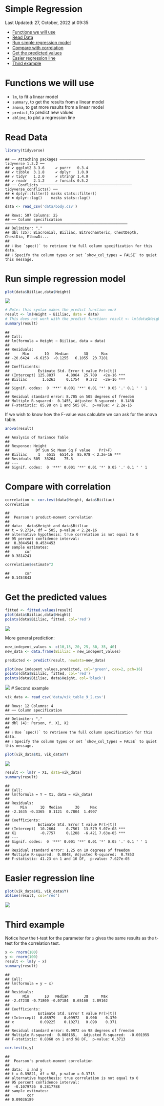 Simple Regression
================
Last Updated: 27, October, 2022 at 09:35

-   <a href="#functions-we-will-use"
    id="toc-functions-we-will-use">Functions we will use</a>
-   <a href="#read-data" id="toc-read-data">Read Data</a>
-   <a href="#run-simple-regression-model"
    id="toc-run-simple-regression-model">Run simple regression model</a>
-   <a href="#compare-with-correlation"
    id="toc-compare-with-correlation">Compare with correlation</a>
-   <a href="#get-the-predicted-values"
    id="toc-get-the-predicted-values">Get the predicted values</a>
-   <a href="#easier-regression-line" id="toc-easier-regression-line">Easier
    regression line</a>
-   <a href="#third-example" id="toc-third-example">Third example</a>

# Functions we will use

-   `lm`, to fit a linear model
-   `summary`, to get the results from a linear model
-   `anova`, to get more results from a linear model
-   `predict`, to predict new values
-   `abline`, to plot a regression line

# Read Data

``` r
library(tidyverse)
```

    ## ── Attaching packages ─────────────────────────────────────── tidyverse 1.3.2 ──
    ## ✔ ggplot2 3.3.6     ✔ purrr   0.3.4
    ## ✔ tibble  3.1.8     ✔ dplyr   1.0.9
    ## ✔ tidyr   1.2.0     ✔ stringr 1.4.0
    ## ✔ readr   2.1.2     ✔ forcats 0.5.2
    ## ── Conflicts ────────────────────────────────────────── tidyverse_conflicts() ──
    ## ✖ dplyr::filter() masks stats::filter()
    ## ✖ dplyr::lag()    masks stats::lag()

``` r
data <- read_csv('data/body.csv')
```

    ## Rows: 507 Columns: 25
    ## ── Column specification ────────────────────────────────────────────────────────
    ## Delimiter: ","
    ## dbl (25): Biacromial, Biiliac, Bitrochanteric, ChestDepth, ChestDia, ElbowDi...
    ## 
    ## ℹ Use `spec()` to retrieve the full column specification for this data.
    ## ℹ Specify the column types or set `show_col_types = FALSE` to quiet this message.

# Run simple regression model

``` r
plot(data$Biiliac,data$Height)
```

![](SimpleRegression_files/figure-gfm/unnamed-chunk-2-1.png)<!-- -->

``` r
# Note: this syntax makes the predict function work
result <- lm(Height ~ Biiliac, data = data)
# This does not work with the predict function: result <- lm(data$Height ~ data$Biiliac)
summary(result)
```

    ## 
    ## Call:
    ## lm(formula = Height ~ Biiliac, data = data)
    ## 
    ## Residuals:
    ##      Min       1Q   Median       3Q      Max 
    ## -20.6424  -6.6158  -0.1255   6.1055  23.7281 
    ## 
    ## Coefficients:
    ##             Estimate Std. Error t value Pr(>|t|)    
    ## (Intercept) 125.8837     4.8964  25.709   <2e-16 ***
    ## Biiliac       1.6263     0.1754   9.272   <2e-16 ***
    ## ---
    ## Signif. codes:  0 '***' 0.001 '**' 0.01 '*' 0.05 '.' 0.1 ' ' 1
    ## 
    ## Residual standard error: 8.705 on 505 degrees of freedom
    ## Multiple R-squared:  0.1455, Adjusted R-squared:  0.1438 
    ## F-statistic: 85.98 on 1 and 505 DF,  p-value: < 2.2e-16

If we wish to know how the F-value was calculate we can ask for the
anova table.

``` r
anova(result)
```

    ## Analysis of Variance Table
    ## 
    ## Response: Height
    ##            Df Sum Sq Mean Sq F value    Pr(>F)    
    ## Biiliac     1   6515  6514.6  85.978 < 2.2e-16 ***
    ## Residuals 505  38264    75.8                      
    ## ---
    ## Signif. codes:  0 '***' 0.001 '**' 0.01 '*' 0.05 '.' 0.1 ' ' 1

# Compare with correlation

``` r
correlation <- cor.test(data$Height, data$Biiliac)
correlation
```

    ## 
    ##  Pearson's product-moment correlation
    ## 
    ## data:  data$Height and data$Biiliac
    ## t = 9.2724, df = 505, p-value < 2.2e-16
    ## alternative hypothesis: true correlation is not equal to 0
    ## 95 percent confidence interval:
    ##  0.3044541 0.4534453
    ## sample estimates:
    ##       cor 
    ## 0.3814241

``` r
correlation$estimate^2
```

    ##       cor 
    ## 0.1454843

# Get the predicted values

``` r
fitted <- fitted.values(result)
plot(data$Biiliac,data$Height)
points(data$Biiliac, fitted, col='red')
```

![](SimpleRegression_files/figure-gfm/unnamed-chunk-6-1.png)<!-- -->

More general prediction:

``` r
new_indepent_values <- c(10,15, 20, 25, 30, 35, 40)
new_data <- data.frame(Biiliac = new_indepent_values)

predicted <- predict(result, newdata=new_data)

plot(new_indepent_values,predicted, col='green', cex=2, pch=16)
points(data$Biiliac, fitted, col='red')
points(data$Biiliac, data$Height, col='black')
```

![](SimpleRegression_files/figure-gfm/unnamed-chunk-7-1.png)<!-- --> \#
Second example

``` r
vik_data <- read_csv('data/vik_table_9_2.csv')
```

    ## Rows: 12 Columns: 4
    ## ── Column specification ────────────────────────────────────────────────────────
    ## Delimiter: ","
    ## dbl (4): Person, Y, X1, X2
    ## 
    ## ℹ Use `spec()` to retrieve the full column specification for this data.
    ## ℹ Specify the column types or set `show_col_types = FALSE` to quiet this message.

``` r
plot(vik_data$X1, vik_data$Y)
```

![](SimpleRegression_files/figure-gfm/unnamed-chunk-9-1.png)<!-- -->

``` r
result <- lm(Y ~ X1, data=vik_data)
summary(result)
```

    ## 
    ## Call:
    ## lm(formula = Y ~ X1, data = vik_data)
    ## 
    ## Residuals:
    ##     Min      1Q  Median      3Q     Max 
    ## -2.1635 -0.3365  0.1121  0.7804  1.4907 
    ## 
    ## Coefficients:
    ##             Estimate Std. Error t value Pr(>|t|)    
    ## (Intercept)  10.2664     0.7561  13.579 9.07e-08 ***
    ## X1           -0.7757     0.1208  -6.421 7.63e-05 ***
    ## ---
    ## Signif. codes:  0 '***' 0.001 '**' 0.01 '*' 0.05 '.' 0.1 ' ' 1
    ## 
    ## Residual standard error: 1.25 on 10 degrees of freedom
    ## Multiple R-squared:  0.8048, Adjusted R-squared:  0.7853 
    ## F-statistic: 41.23 on 1 and 10 DF,  p-value: 7.627e-05

# Easier regression line

``` r
plot(vik_data$X1, vik_data$Y)
abline(result, col='red')
```

![](SimpleRegression_files/figure-gfm/unnamed-chunk-10-1.png)<!-- -->

# Third example

Notice how the t-test for the parameter for `x` gives the same results
as the t-test for the correlation test.

``` r
x <- rnorm(100)
y <- rnorm(100)
result <- lm(y ~ x)
summary(result)
```

    ## 
    ## Call:
    ## lm(formula = y ~ x)
    ## 
    ## Residuals:
    ##      Min       1Q   Median       3Q      Max 
    ## -2.47238 -0.71800 -0.07184  0.65160  2.89162 
    ## 
    ## Coefficients:
    ##             Estimate Std. Error t value Pr(>|t|)
    ## (Intercept)  0.08979    0.09972   0.900    0.370
    ## x            0.09225    0.10271   0.898    0.371
    ## 
    ## Residual standard error: 0.9972 on 98 degrees of freedom
    ## Multiple R-squared:  0.008165,   Adjusted R-squared:  -0.001955 
    ## F-statistic: 0.8068 on 1 and 98 DF,  p-value: 0.3713

``` r
cor.test(x,y)
```

    ## 
    ##  Pearson's product-moment correlation
    ## 
    ## data:  x and y
    ## t = 0.89821, df = 98, p-value = 0.3713
    ## alternative hypothesis: true correlation is not equal to 0
    ## 95 percent confidence interval:
    ##  -0.1079726  0.2817788
    ## sample estimates:
    ##        cor 
    ## 0.09036189
